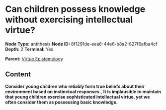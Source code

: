 # Can children possess knowledge without exercising intellectual virtue?

**Node Type:** antithesis
**Node ID:** 8f1291de-eea6-44e6-b8a2-827f6afba4cf
**Depth:** 2
**Terminal:** Yes

**Parent:** [Virtue Epistemology](virtue-epistemology.md)

## Content

**Consider young children who reliably form true beliefs about their environment based on instinctual responses.**, **It is implausible to maintain that young children exercise sophisticated intellectual virtue, yet we often consider them as possessing basic knowledge.**
